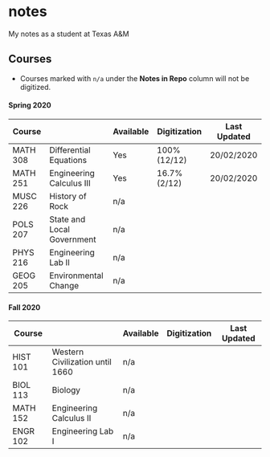 # notes
My notes as a student at Texas A&M

## Courses
- Courses marked with `n/a` under the **Notes in Repo** column will not be digitized.
#### Spring 2020
|Course||Available|Digitization|Last Updated|
|-|-|-|-|-|
|MATH 308| Differential Equations | Yes | 100% (12/12) | 20/02/2020 |
|MATH 251| Engineering Calculus III | Yes | 16.7% (2/12) | 20/02/2020 |
|MUSC 226| History of Rock | n/a | | |
|POLS 207| State and Local Government | n/a | | |
|PHYS 216| Engineering Lab II | n/a | | |
|GEOG 205| Environmental Change | n/a | | |
#### Fall 2020
|Course||Available|Digitization|Last Updated|
|-|-|-|-|-|
|HIST 101| Western Civilization until 1660 | n/a | | |
|BIOL 113| Biology | n/a | | |
|MATH 152| Engineering Calculus II | n/a | | |
|ENGR 102| Engineering Lab I | n/a | | |